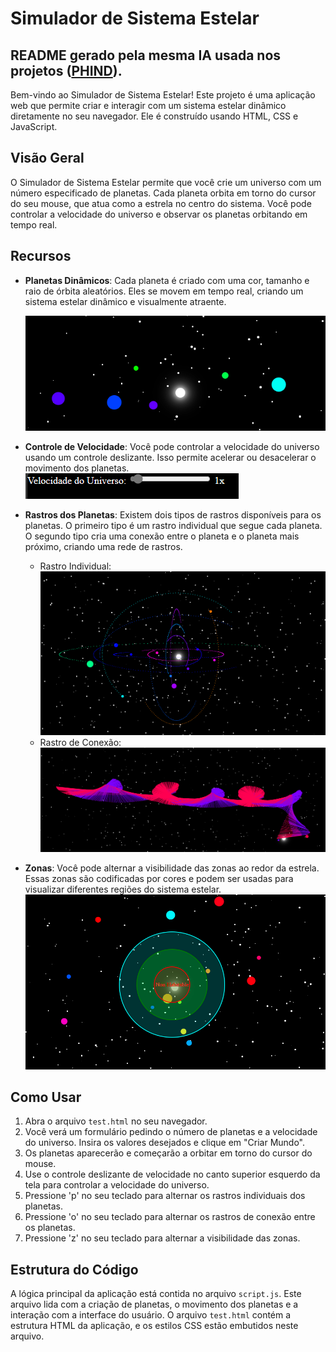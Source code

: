 # Simulador de Sistema Estelar
## README gerado pela mesma IA usada nos projetos ([PHIND](https://phind.com)).

Bem-vindo ao Simulador de Sistema Estelar! Este projeto é uma aplicação web que permite criar e interagir com um sistema estelar dinâmico diretamente no seu navegador. Ele é construído usando HTML, CSS e JavaScript.

## Visão Geral

O Simulador de Sistema Estelar permite que você crie um universo com um número especificado de planetas. Cada planeta orbita em torno do cursor do seu mouse, que atua como a estrela no centro do sistema. Você pode controlar a velocidade do universo e observar os planetas orbitando em tempo real.

## Recursos

- **Planetas Dinâmicos**: Cada planeta é criado com uma cor, tamanho e raio de órbita aleatórios. Eles se movem em tempo real, criando um sistema estelar dinâmico e visualmente atraente.
  
  ![Diversidade de Planetas](diversidade.png "Diversidade de Planetas")
- **Controle de Velocidade**: Você pode controlar a velocidade do universo usando um controle deslizante. Isso permite acelerar ou desacelerar o movimento dos planetas.
  ![Controle de Velocidade](velocidade.png "Controle de Velocidade")
- **Rastros dos Planetas**: Existem dois tipos de rastros disponíveis para os planetas. O primeiro tipo é um rastro individual que segue cada planeta. O segundo tipo cria uma conexão entre o planeta e o planeta mais próximo, criando uma rede de rastros.
  - Rastro Individual:
    ![Rastro Individual](rastro.png "Rastro Individual")
  - Rastro de Conexão:
    ![Rastro de Conexão](rastro2.png "Rastro de Conexão")
- **Zonas**: Você pode alternar a visibilidade das zonas ao redor da estrela. Essas zonas são codificadas por cores e podem ser usadas para visualizar diferentes regiões do sistema estelar.
  ![Zonas](zona.png "Zonas")

## Como Usar

1. Abra o arquivo `test.html` no seu navegador.
2. Você verá um formulário pedindo o número de planetas e a velocidade do universo. Insira os valores desejados e clique em "Criar Mundo".
3. Os planetas aparecerão e começarão a orbitar em torno do cursor do mouse.
4. Use o controle deslizante de velocidade no canto superior esquerdo da tela para controlar a velocidade do universo.
5. Pressione 'p' no seu teclado para alternar os rastros individuais dos planetas.
6. Pressione 'o' no seu teclado para alternar os rastros de conexão entre os planetas.
7. Pressione 'z' no seu teclado para alternar a visibilidade das zonas.

## Estrutura do Código

A lógica principal da aplicação está contida no arquivo `script.js`. Este arquivo lida com a criação de planetas, o movimento dos planetas e a interação com a interface do usuário. O arquivo `test.html` contém a estrutura HTML da aplicação, e os estilos CSS estão embutidos neste arquivo.
